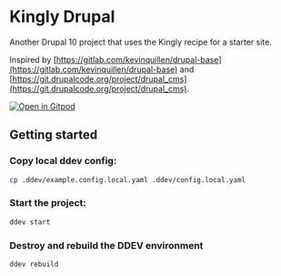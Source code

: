 # Kingly Drupal

Another Drupal 10 project that uses the Kingly recipe for a starter site.

Inspired by [https://gitlab.com/kevinquillen/drupal-base](https://gitlab.com/kevinquillen/drupal-base) and [https://git.drupalcode.org/project/drupal_cms](https://git.drupalcode.org/project/drupal_cms).

[![Open in Gitpod](https://gitpod.io/button/open-in-gitpod.svg)](https://gitpod.io/#https://github.com/erikdekamps/kingly_drupal/)

## Getting started

### Copy local ddev config:

```bash
cp .ddev/example.config.local.yaml .ddev/config.local.yaml
```

### Start the project:

```bash
ddev start
```

### Destroy and rebuild the DDEV environment

```bash
ddev rebuild
```
